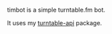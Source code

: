 timbot is a simple turntable.fm bot.

It uses my [turntable-api](https://github.com/timdorr/turntable-api) package.
